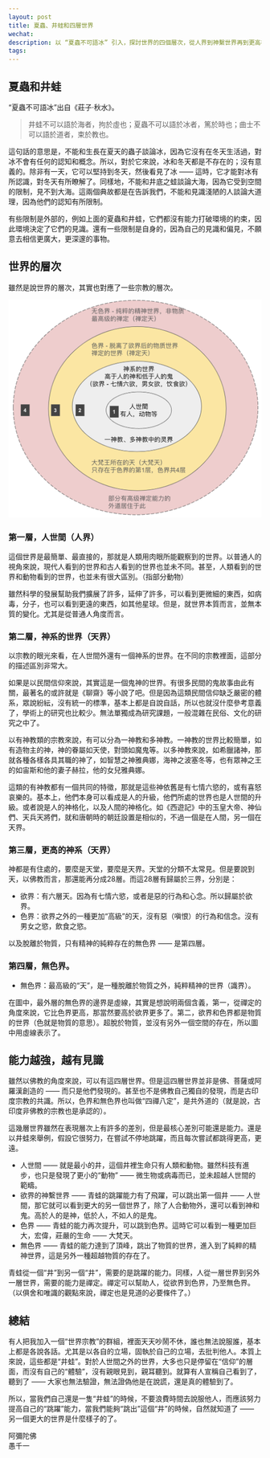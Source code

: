 ```yaml
---
layout: post
title: 夏蟲、井蛙和四層世界
wechat: 
description: 以 “夏蟲不可語冰” 引入，探討世界的四個層次，從人界到神繫世界再到更高神系及無色界，結合禪定與能力闡述人對不同世界的認知，同時提醒人們在未親身體驗前不要盲目爭論，應努力提升自我。
tags:
---
```


## 夏蟲和井蛙

“夏蟲不可語冰”出自《莊子·秋水》。

> 井蛙不可以語於海者，拘於虛也；夏蟲不可以語於冰者，篤於時也；曲士不可以語於道者，束於教也。

這句話的意思是，不能和生長在夏天的蟲子談論冰，因為它沒有在冬天生活過，對冰不會有任何的認知和概念。所以，對於它來說，冰和冬天都是不存在的；沒有意義的。除非有一天，它可以堅持到冬天，然後看見了冰 —— 這時，它才能對冰有所認識，對冬天有所瞭解了。同樣地，不能和井底之蛙談論大海，因為它受到空間的限制，見不到大海。這兩個典故都是在告訴我們，不能和見識淺陋的人談論大道理，因為他們的認知有所限制。

有些限制是外部的，例如上面的夏蟲和井蛙，它們都沒有能力打破環境的約束，因此環境決定了它們的見識。還有一些限制是自身的，因為自己的見識和偏見，不願意去相信更廣大，更深邃的事物。

## 世界的層次

雖然是說世界的層次，其實也對應了一些宗教的層次。

![四層世界](../images/2024-08-19-17-33-45.png)

### 第一層，人世間（人界）

這個世界是最簡單、最直接的，那就是人類用肉眼所能觀察到的世界。以普通人的視角來說，現代人看到的世界和古人看到的世界也並未不同。甚至，人類看到的世界和動物看到的世界，也並未有很大區別。（指部分動物）

雖然科學的發展幫助我們擴展了許多，延伸了許多，可以看到更微細的東西，如病毒，分子，也可以看到更遠的東西，如其他星球。但是，就世界本質而言，並無本質的變化。尤其是從普通人角度而言。

### 第二層，神系的世界（天界）

以宗教的眼光來看，在人世間外還有一個神系的世界。在不同的宗教裡面，這部分的描述區別非常大。

如果是以民間信仰來說，其實這是一個鬼神的世界。有很多民間的鬼故事由此有關，最著名的或許就是《聊齋》等小說了吧。但是因為這類民間信仰缺乏嚴密的體系，眾說紛紜，沒有統一的標準，基本上都是自說自話，所以也就沒什麼參考意義了，學術上的研究也比較少。無法單獨成為研究課題，一般混雜在民俗、文化的研究之中了。

以有神教類的宗教來說，有可以分為一神教和多神教。一神教的世界比較簡單，如有造物主的神，神的眷屬如天使，對頭如魔鬼等。以多神教來說，如希臘諸神，那就各種各樣各具其職的神了，如智慧之神雅典娜，海神之波塞冬等，也有眾神之王的如宙斯和他的妻子赫拉，他的女兒雅典娜。

這類的有神教都有一個共同的特徵，那就是這些神依舊是有七情六慾的，或有喜怒哀樂的。基本上，他們本身可以看成是人的升級，他們所處的世界也是人世間的升級。或者說是人的神格化，以及人間的神格化。如《西遊記》中的玉皇大帝、神仙們、天兵天將們，就和唐朝時的朝廷設置是相似的，不過一個是在人間，另一個在天界。

### 第三層，更高的神系（天界）

神都是有住處的，要麼是天堂，要麼是天界。天堂的分類不太常見。但是要說到天，以佛教而言，那還能再分成28層。而這28層有歸屬於三界，分別是：

* 欲界：有六層天。因為有七情六慾，或者是惡的行為和心念。所以歸屬於欲界。
* 色界：欲界之外的一種更加“高級”的天，沒有惡（嗔恨）的行為和信念。沒有男女之慾，飲食之慾。

以及脫離於物質，只有精神的純粹存在的無色界 —— 是第四層。

### 第四層，無色界。

* 無色界：最高級的“天”，是一種脫離於物質之外，純粹精神的世界（識界）。

在圖中，最外層的無色界的邊界是虛線，其實是想說明兩個含義，第一，從禪定的角度來說，它比色界更高，那當然要高於欲界更多了。第二，欲界和色界都是物質的世界（色就是物質的意思）。超脫於物質，並沒有另外一個空間的存在，所以圖中用虛線表示了。

## 能力越強，越有見識

雖然以佛教的角度來說，可以有這四層世界。但是這四層世界並非是佛、菩薩或阿羅漢創造的 —— 而只是他們發現的。甚至也不是佛教自己獨自的發現，而是古印度宗教的共識。所以，色界和無色界也叫做“四禪八定”，是共外道的（就是說，古印度非佛教的宗教也是承認的）。

這幾層世界雖然在表現層次上有許多的差別，但是最核心差別可能還是能力。還是以井蛙來舉例，假設它很努力，在嘗試不停地跳躍，而且每次嘗試都跳得更高，更遠。

* 人世間 —— 就是最小的井，這個井裡生命只有人類和動物。雖然科技有進步，也只是發現了更小的“動物” —— 微生物或病毒而已，並未超越人世間的範疇。
* 欲界的神繫世界 —— 青蛙的跳躍能力有了飛躍，可以跳出第一個井 —— 人世間，那它就可以看到更大的另一個世界了，除了人合動物外，還可以看到神和鬼。高於人的是神，低於人，不如人的是鬼。
* 色界 —— 青蛙的能力再次提升，可以跳到色界。這時它可以看到一種更加巨大，宏偉，莊嚴的生命 —— 大梵天。
* 無色界 —— 青蛙的能力達到了頂峰，跳出了物質的世界，進入到了純粹的精神世界，這是另外一種超越物質的存在了。

青蛙從一個“井”到另一個“井”，需要的是跳躍的能力。同樣，人從一層世界到另外一層世界，需要的能力是禪定。禪定可以幫助人，從欲界到色界，乃至無色界。（以俱舍和唯識的觀點來說，禪定也是見道的必要條件了。）

## 總結

有人把我加入一個“世界宗教”的群組，裡面天天吵鬧不休，誰也無法說服誰，基本上都是各說各話。尤其是以各自的立場，固執於自己的立場，去批判他人。本質上來說，這些都是“井蛙”。對於人世間之外的世界，大多也只是停留在“信仰”的層面，而沒有自己的“體驗”，沒有親眼見到，親耳聽到。就算有人宣稱自己看到了，聽到了 —— 大家也無法驗證，無法證偽他是在說謊，還是真的體驗到了。

所以，當我們自己還是一隻“井蛙”的時候，不要浪費時間去說服他人，而應該努力提高自己的“跳躍”能力，當我們能夠“跳出”這個“井”的時候，自然就知道了 —— 另一個更大的世界是什麼樣子的了。

阿彌陀佛<br>
愚千一

